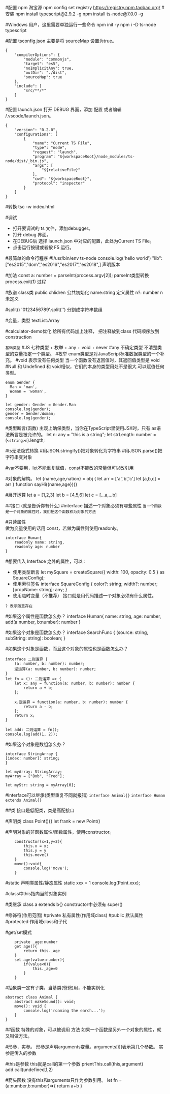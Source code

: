 #配置 npm 淘宝源
npm config set registry https://registry.npm.taobao.org/
#安装
npm install typescript@2.9.2 -g
npm install ts-node@7.0.0 -g

#Windows 用户，这里需要单独运行一些命令
 npm init -y
 npm i -D ts-node typescript

#配置 tsconfig.json
主要是将 sourceMap 设置为true。
~~~
{
    "compilerOptions": {
        "module": "commonjs",
        "target": "es5",
        "noImplicitAny": true,
        "outDir": "./dist",
        "sourceMap": true
    },
    "include": [
        "src/**/*"
    ]
}
~~~

#配置 launch.json
打开 DEBUG 界面，添加 配置
或者编辑 /.vscode/launch.json。
~~~
{
    "version": "0.2.0",
    "configurations": [
        {
            "name": "Current TS File",
            "type": "node",
            "request": "launch",
            "program": "${workspaceRoot}/node_modules/ts-node/dist/_bin.js",
            "args": [
                "${relativeFile}"
            ],
            "cwd": "${workspaceRoot}",
            "protocol": "inspector"
        }
    ]
}
~~~
#转换 tsc -w index.html

#调试
* 打开要调试的 ts 文件，添加debugger。
* 打开 debug 界面。
* 在DEBUG后 选择 launch.json 中对应的配置，此处为Current TS File。
* 点击运行按键或者按 F5 运行。

#最简单的命令行程序
#!/usr/bin/env ts-node
console.log('hello world')
"lib":["es2015","dom","es2016","es2017","es2018",]      声明版本

#加法
const a: number = parseInt(process.argv[2]);    parseInt类型转换
 process.exit(1)                                过程 

#族谱
class类
public chlidren     公共初始化
name:string         定义属性
n?: number          n未定义

#split()
'0123456789'.split('')    分割成字符串数组

#变量，类型
textList:Array<string>

#calculator-demo优化
给所有代码加上注释，
把注释放到class
代码顺序放到construction



`基础类型`
#JS 七种类型 + 枚举 + any + void + never
#any    不确定类型
不清楚类型的变量指定一个类型。
#枚举
enum类型是对JavaScript标准数据类型的一个补充。
#void   表示没有任何类型
当一个函数没有返回值时，其返回值类型是 void
#Null 和 Undefined
和 void相似，它们的本身的类型用处不是很大.可以赋值任何类型。
~~~
enum Gender {
  Man = 'man',
  Woman = 'woman',
}

let gender: Gender = Gender.Man
console.log(gender);
gender = Gender.Woman;
console.log(gender);
~~~

#类型断言(函数)
主观上确保类型，当你在TypeScript里使用JSX时，只有 as语法断言是被允许的。
let n: any = "this is a string";
let strLength: number = (`<string>n`).length;

#ts无法隐式转换
#用JSON.stringify()把对象转化为字符串
#用JSON.parse()把字符串变对象

#var不要用，let不能重复赋值，const不能改的常量但可以改引用

#对象的解构。
let {name,age,nation} = obj
{
    let arr = ['a','b','c']
    let [a,b,c] = arr
}
function sayHi({name,age}){}

#展开运算
let a = [1,2,3]
let b = [4,5,6]
let c = [...a,...b]


##接口  (就是告诉你有什么)
#interface      描述一个对象必须有哪些属性
`当一个函数是一个对象的属性时，我们把这个函数称为对象的方法`

#只读属性   
做为变量使用的话用 const，若做为属性则使用readonly。
~~~
interface Human{
    readonly name: string,
    readonly age: number
}
~~~

#想要传入 Interface 之外的属性，可以：

* 使用类型断言
 let mySquare = createSquare({ width: 100, opacity: 0.5 } as SquareConfig);
* 使用索引签名
 interface SquareConfig {
     color?: string;
     width?: number;
     [propName: string]: any;
 }
* 使用临时变量（不推荐）
接口就是用代码描述一个对象必须有什么属性。

`? 表示随意存在`

#如果这个属性是函数怎么办？
interface Human{
    name: string,
    age: number,
    add(a:number, b:number): number
}

#如果这个对象是函数怎么办？
interface SearchFunc {
    (source: string, subString: string): boolean;
}

#如果这个对象是函数，而且这个对象的属性也是函数怎么办？
~~~
interface 二则运算 {
    (a: number, b: number): number;
    逆运算(a: number, b: number): number;
}
let fn = (): 二则运算 => {
    let x: any = function(a: number, b: number): number {
        return a + b;
    };

    x.逆运算 = function(a: number, b: number): number {
        return a - b;
    };
    return x;
}

let add: 二则运算 = fn();
console.log(add(1, 2));
~~~

#如果这个对象是数组怎么办？
~~~
interface StringArray {
[index: number]: string;
}

let myArray: StringArray;
myArray = ["Bob", "Fred"];

let myStr: string = myArray[0];
~~~

#interface可以继承(类型重复不同就报错)
`interface Animal{}`
`interface Human extends Animal{}`





##类
接口是低配类，类是高配接口

#声明类
class Point(){}
let frank = new Point()

#声明对象的非函数属性/函数属性，使用constructor。
~~~
    constructor(x=1,y=2){  
        this.x = x;
        this.y = y
        this.move()
    }
    move():void{
        console.log('move');  
    }
~~~

#static 声明类属性/静态属性
static xxx = 1
console.log(Point.xxx);

#class中this指向当前对象实例

#类继承
class a extends b{}
constructor中必须有 super()

#修饰符(作用范围)
#private         私有属性(作用域class)
#public          默认属性
#protected       作用域class和子代

#get/set模式
~~~
    private _age:number
    get age(){
        return this._age
    }
    set age(value:number){
        if(value<0){
            this._age=0
        }
    }
~~~
#抽象类一定有子类，当基类(爸爸)用，不能实例化
~~~
abstract class Animal {
    abstract makeSound(): void;
    move(): void {
        console.log('roaming the earch...');
    }
}
~~~ 


##函数       特殊的对象，可以被调用
方法         如果一个函数是另外一个对象的属性，就又叫做方法。

#形参，实参。
形参是声明arguments变量。arguments[i]]表示第几个参数。
实参是传入的参数

#this是参数
this就是call的第一个参数
prientThis.call(this,argument)
add.call(undefined,1,2)

#箭头函数
没有this和arguments只作为参数引用。
let fn = (a:number,b:number)=>{
    return a+b
}

